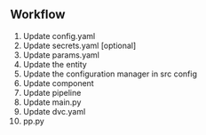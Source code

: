 ## Workflow

1. Update config.yaml
2. Update secrets.yaml [optional]
3. Update params.yaml
4. Update the entity
5. Update the configuration manager in src config
6. Update component
7. Update pipeline
8. Update main.py
9. Update dvc.yaml
10. pp.py